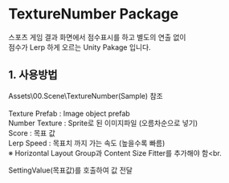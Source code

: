 # TextureNumber Package
스포츠 게임 결과 화면에서 점수표시를 하고 별도의 연출 없이<br>
점수가 Lerp 하게 오르는 Unity Pakage 입니다.

## 1.	사용방법
Assets\00.Scene\TextureNumber(Sample) 참조<br>
<br>
Texture Prefab : Image object prefab<br>
Number Texture : Sprite로 된 이미지파일 (오름차순으로 넣기)<br>
Score : 목표 값<br>
Lerp Speed : 목표치 까지 가는 속도 (높을수록 빠름)<br>
※	Horizontal Layout Group과 Content Size Fitter를 추가해야 함<br.
 
SettingValue(목표값)를 호출하여 값 전달
